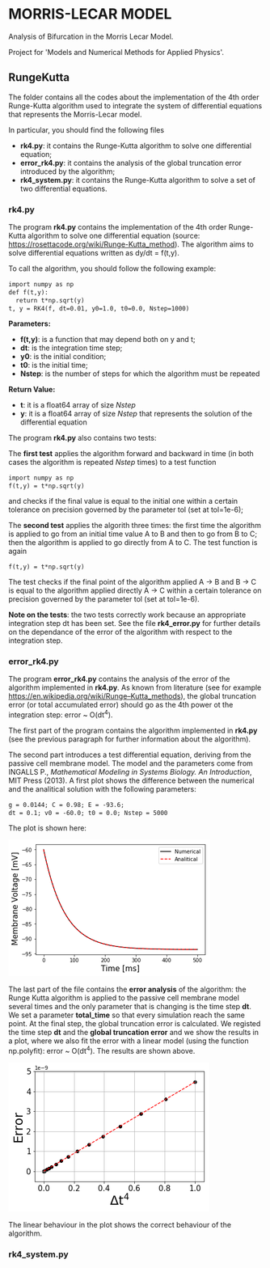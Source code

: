# MORRIS-LECAR MODEL 

Analysis of Bifurcation in the Morris Lecar Model.

Project for 'Models and Numerical Methods for Applied Physics'.

## RungeKutta

The folder contains all the codes about the implementation of the 4th order Runge-Kutta algorithm used to integrate the system of differential equations that represents the Morris-Lecar model. 

In particular, you should find the following files
* **rk4.py**: it contains the Runge-Kutta algorithm to solve one differential equation;
* **error_rk4.py**: it contains the analysis of the global truncation error introduced by the algorithm;
* **rk4_system.py**: it contains the Runge-Kutta algorithm to solve a set of two differential equations.

### rk4.py

The program **rk4.py** contains the implementation of the 4th order Runge-Kutta algorithm to solve one differential equation (source: <https://rosettacode.org/wiki/Runge-Kutta_method>).
The algorithm aims to solve differential equations written as dy/dt = f(t,y).
  
To call the algorithm, you should follow the following example:
  ```
  import numpy as np
  def f(t,y):
    return t*np.sqrt(y)
  t, y = RK4(f, dt=0.01, y0=1.0, t0=0.0, Nstep=1000)
  ```

**Parameters:**
* **f(t,y)**: is a function that may depend both on y and t;
* **dt**: is the integration time step;
* **y0**: is the initial condition;
* **t0**: is the initial time;
* **Nstep**: is the number of steps for which the algorithm must be repeated

**Return Value:**
* **t**: it is a float64 array of size *Nstep*
* **y**: it is a float64 array of size *Nstep* that represents the solution of the differential equation
  
The program **rk4.py** also contains two tests:

The **first test** applies the algorithm forward and backward in time (in both cases the algorithm is repeated *Nstep* times) to a test function 
  
  ```
  import numpy as np
  f(t,y) = t*np.sqrt(y)
  ```
  and checks if the final value is equal to the initial one within a certain tolerance on precision governed by the parameter tol (set at tol=1e-6);
  
The **second test** applies the algorith three times: the first time the algorithm is applied to go from an initial time value A to B and then to go from B to C; then the algorithm is applied to go directly from A to C. The test function is again
  
  ```
  f(t,y) = t*np.sqrt(y)
  ```
  
The test checks if the final point of the algorithm applied A -> B and B -> C is equal to the algorithm applied directly A -> C within a certain tolerance on precision governed by the parameter tol (set at tol=1e-6).  

**Note on the tests**: the two tests correctly work because an appropriate integration step dt has been set. See the file **rk4_error.py** for further details on the dependance of the error of the algorithm with respect to the integration step.

### error_rk4.py

The program **error_rk4.py** contains the analysis of the error of the algorithm implemented in **rk4.py**. As known from literature (see for example <https://en.wikipedia.org/wiki/Runge–Kutta_methods>), the global truncation error (or total accumulated error) should go as the 4th power ot the integration step: error ~ O(dt<sup>4</sup>).

The first part of the program contains the algorithm implemented in **rk4.py** (see the previous paragraph for further information about the algorithm). 

The second part introduces a test differential equation, deriving from the passive cell membrane model. The model and the parameters come from INGALLS P., *Mathematical Modeling in Systems Biology. An Introduction*, MIT Press (2013).
A first plot shows the difference between the numerical and the analitical solution with the following parameters:

  ```
  g = 0.0144; C = 0.98; E = -93.6; 
  dt = 0.1; v0 = -60.0; t0 = 0.0; Nstep = 5000
  ```
The plot is shown here:

![](Images/passive_membrane.png)

The last part of the file contains the **error analysis** of the algorithm: the Runge Kutta algorithm is applied to the passive cell membrane model several times and the only parameter that is changing is the time step **dt**. We set a parameter **total_time** so that every simulation reach the same point. At the final step, the global truncation error is calculated. 
We registed the time step **dt** and the **global truncation error** and we show the results in a plot, where we also fit the error with a linear model (using the function np.polyfit): error ~ O(dt<sup>4</sup>). The results are shown above.

![](Images/rungekutta_error.png)

The linear behaviour in the plot shows the correct behaviour of the algorithm.

### rk4_system.py
